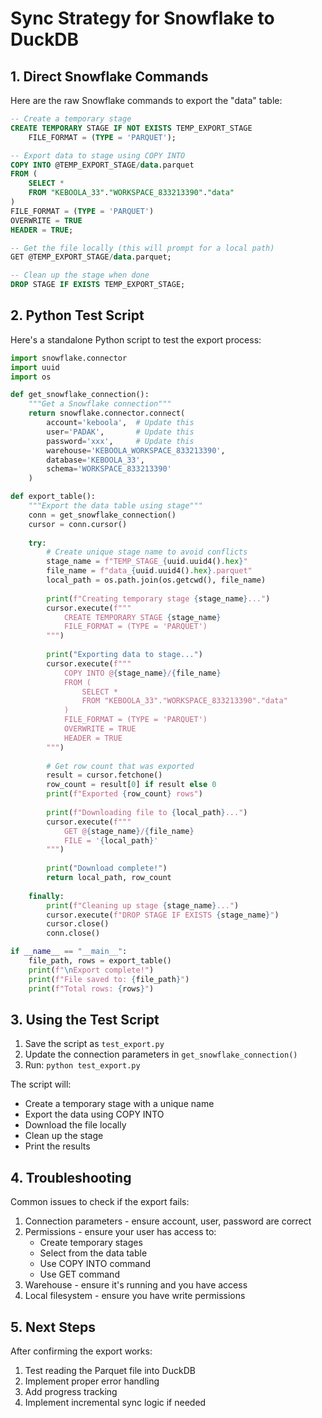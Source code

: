 # Sync Strategy for Snowflake to DuckDB

## 1. Direct Snowflake Commands

Here are the raw Snowflake commands to export the "data" table:

```sql
-- Create a temporary stage
CREATE TEMPORARY STAGE IF NOT EXISTS TEMP_EXPORT_STAGE
    FILE_FORMAT = (TYPE = 'PARQUET');

-- Export data to stage using COPY INTO
COPY INTO @TEMP_EXPORT_STAGE/data.parquet
FROM (
    SELECT *
    FROM "KEBOOLA_33"."WORKSPACE_833213390"."data"
)
FILE_FORMAT = (TYPE = 'PARQUET')
OVERWRITE = TRUE
HEADER = TRUE;

-- Get the file locally (this will prompt for a local path)
GET @TEMP_EXPORT_STAGE/data.parquet;

-- Clean up the stage when done
DROP STAGE IF EXISTS TEMP_EXPORT_STAGE;
```

## 2. Python Test Script

Here's a standalone Python script to test the export process:

```python
import snowflake.connector
import uuid
import os

def get_snowflake_connection():
    """Get a Snowflake connection"""
    return snowflake.connector.connect(
        account='keboola',  # Update this
        user='PADAK',       # Update this
        password='xxx',     # Update this
        warehouse='KEBOOLA_WORKSPACE_833213390',
        database='KEBOOLA_33',
        schema='WORKSPACE_833213390'
    )

def export_table():
    """Export the data table using stage"""
    conn = get_snowflake_connection()
    cursor = conn.cursor()
    
    try:
        # Create unique stage name to avoid conflicts
        stage_name = f"TEMP_STAGE_{uuid.uuid4().hex}"
        file_name = f"data_{uuid.uuid4().hex}.parquet"
        local_path = os.path.join(os.getcwd(), file_name)
        
        print(f"Creating temporary stage {stage_name}...")
        cursor.execute(f"""
            CREATE TEMPORARY STAGE {stage_name}
            FILE_FORMAT = (TYPE = 'PARQUET')
        """)
        
        print("Exporting data to stage...")
        cursor.execute(f"""
            COPY INTO @{stage_name}/{file_name}
            FROM (
                SELECT *
                FROM "KEBOOLA_33"."WORKSPACE_833213390"."data"
            )
            FILE_FORMAT = (TYPE = 'PARQUET')
            OVERWRITE = TRUE
            HEADER = TRUE
        """)
        
        # Get row count that was exported
        result = cursor.fetchone()
        row_count = result[0] if result else 0
        print(f"Exported {row_count} rows")
        
        print(f"Downloading file to {local_path}...")
        cursor.execute(f"""
            GET @{stage_name}/{file_name}
            FILE = '{local_path}'
        """)
        
        print("Download complete!")
        return local_path, row_count
        
    finally:
        print(f"Cleaning up stage {stage_name}...")
        cursor.execute(f"DROP STAGE IF EXISTS {stage_name}")
        cursor.close()
        conn.close()

if __name__ == "__main__":
    file_path, rows = export_table()
    print(f"\nExport complete!")
    print(f"File saved to: {file_path}")
    print(f"Total rows: {rows}")
```

## 3. Using the Test Script

1. Save the script as `test_export.py`
2. Update the connection parameters in `get_snowflake_connection()`
3. Run: `python test_export.py`

The script will:
- Create a temporary stage with a unique name
- Export the data using COPY INTO
- Download the file locally
- Clean up the stage
- Print the results

## 4. Troubleshooting

Common issues to check if the export fails:
1. Connection parameters - ensure account, user, password are correct
2. Permissions - ensure your user has access to:
   - Create temporary stages
   - Select from the data table
   - Use COPY INTO command
   - Use GET command
3. Warehouse - ensure it's running and you have access
4. Local filesystem - ensure you have write permissions

## 5. Next Steps

After confirming the export works:
1. Test reading the Parquet file into DuckDB
2. Implement proper error handling
3. Add progress tracking
4. Implement incremental sync logic if needed 